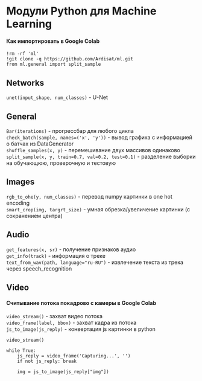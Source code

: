 # Модули Python для Machine Learning


#### Как импортировать в Google Colab

    !rm -rf 'ml'   
    !git clone -q https://github.com/Ardisat/ml.git   
    from ml.general import split_sample   



## Networks

`unet(input_shape, num_classes)` - U-Net



## General

`Bar(iterations)` - прогрессбар для любого цикла   
`check_batch(sample, names=('x', 'y'))` - вывод графика с информацией о батчах из DataGenerator   
`shuffle_samples(x, y)` - перемешивание двух массивов одинаково    
`split_sample(x, y, train=0.7, val=0.2, test=0.1)` - разделение выборки на обучающюю, проверочную и тестовую   



## Images

`rgb_to_ohe(y, num_classes)` - перевод numpy картинки в one hot encoding   
`smart_crop(img, targrt_size)` - умная обрезка/увеличение картинки (с сохранением центра)   
   


## Audio

`get_features(x, sr)` - получение признаков аудио   
`get_info(track)` - информация о треке   
`text_from_wav(path, language="ru-RU")` - извлечение текста из трека через speech_recognition   
   


## Video

#### Считывание потока покадрово с камеры в Google Colab
`video_stream()` - захват видео потока   
`video_frame(label, bbox)` - захват кадра из потока   
`js_to_image(js_reply)` - конвертация js картинки в python   

    video_stream()

    while True:
        js_reply = video_frame('Capturing...', '')
        if not js_reply: break

        img = js_to_image(js_reply["img"])
   